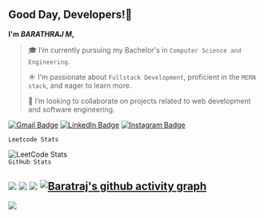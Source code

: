 ## Good Day, Developers!👋
**I'm *BARATHRAJ M*,**
> 🎓 I’m currently pursuing my Bachelor's in `Computer Science and Engineering`.
> 
> ☀  I'm passionate about `Fullstack Development`, proficient in the `MERN stack`, and eager to learn more.
> 
> 👯 I’m looking to collaborate on projects related to web development and software engineering.
> 
[![Gmail Badge](https://img.shields.io/badge/Gmail-D14836?style=for-the-badge&logo=gmail&logoColor=white)](mailto:barathmurugesan0@gmail.com)
[![LinkedIn Badge](https://img.shields.io/badge/LinkedIn-0077B5?style=for-the-badge&logo=linkedin&logoColor=white)](https://www.linkedin.com/in/yourusername)
[![Instagram Badge](https://img.shields.io/badge/Instagram-E4405F?style=for-the-badge&logo=instagram&logoColor=white)](https://www.instagram.com/barath_ms_art/)

`Leetcode Stats`

![LeetCode Stats](https://leetcard.jacoblin.cool/Barathraj22?theme=dark&font=Marcellus)
<br>
`GitHub Stats`

![](https://github-readme-stats.vercel.app/api?username=Mbarathraj&theme=dark&hide_border=false&include_all_commits=true&count_private=false)
![](https://github-readme-streak-stats.herokuapp.com/?user=Mbarathraj&theme=dark&hide_border=false)
![](https://github-readme-stats.vercel.app/api/top-langs/?username=Mbarathraj&theme=dark&hide_border=false&include_all_commits=true&count_private=false&layout=compact)
[![Baratraj's github activity graph](https://github-readme-activity-graph.vercel.app/graph?username=Mbarathraj&bg_color=000000&color=e4e3dd&line=9e4c98&point=403d3d&area=true&hide_border=true)](https://github.com/ashutosh00710/github-readme-activity-graph)
---
[![](https://visitcount.itsvg.in/api?id=Mbarathraj&icon=0&color=0)](https://visitcount.itsvg.in)
